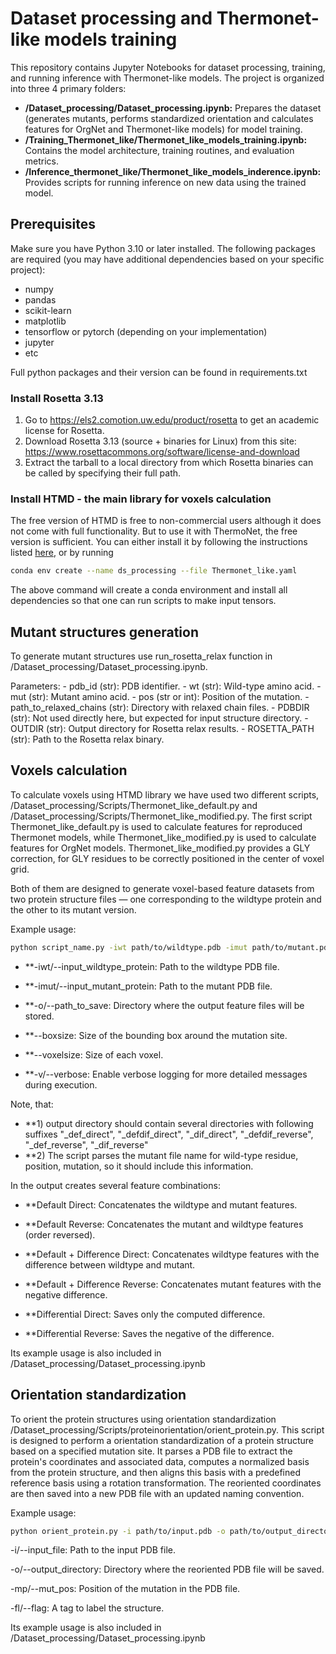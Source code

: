 # Dataset processing and Thermonet-like models training

This repository contains Jupyter Notebooks for dataset processing, training, and running inference with Thermonet-like models. The project is organized into three 4 primary folders:

- **/Dataset_processing/Dataset_processing.ipynb:** Prepares the dataset (generates mutants, performs standardized orientation and calculates features for OrgNet and Thermonet-like models) for model training.
- **/Training_Thermonet_like/Thermonet_like_models_training.ipynb:** Contains the model architecture, training routines, and evaluation metrics.
- **/Inference_thermonet_like/Thermonet_like_models_inderence.ipynb:** Provides scripts for running inference on new data using the trained model.

## Prerequisites

Make sure you have Python 3.10 or later installed. The following packages are required (you may have additional dependencies based on your specific project):

- numpy
- pandas
- scikit-learn
- matplotlib
- tensorflow or pytorch (depending on your implementation)
- jupyter
- etc

Full python packages and their version can be found in requirements.txt

### Install Rosetta 3.13
1. Go to https://els2.comotion.uw.edu/product/rosetta to get an academic license for Rosetta.
2. Download Rosetta 3.13 (source + binaries for Linux) from this site: https://www.rosettacommons.org/software/license-and-download
3. Extract the tarball to a local directory from which Rosetta binaries can be called by specifying their full path.

### Install HTMD - the main library for voxels calculation
The free version of HTMD is free to non-commercial users although it does not come with full functionality. But to use it with ThermoNet, the free version is sufficient. You can either install it by following the instructions listed [here](https://software.acellera.com/install-htmd.html), or by running
```bash
conda env create --name ds_processing --file Thermonet_like.yaml
```
The above command will create a conda environment and install all dependencies so that one can run scripts to make input tensors.

## Mutant structures generation

To generate mutant structures use run_rosetta_relax function in /Dataset_processing/Dataset_processing.ipynb. 

Parameters:
    - pdb_id (str): PDB identifier.
    - wt (str): Wild-type amino acid.
    - mut (str): Mutant amino acid.
    - pos (str or int): Position of the mutation.
    - path_to_relaxed_chains (str): Directory with relaxed chain files.
    - PDBDIR (str): Not used directly here, but expected for input structure directory.
    - OUTDIR (str): Output directory for Rosetta relax results.
    - ROSETTA_PATH (str): Path to the Rosetta relax binary.

 ## Voxels calculation
 
To calculate voxels using HTMD library we have used two different scripts, /Dataset_processing/Scripts/Thermonet_like_default.py and /Dataset_processing/Scripts/Thermonet_like_modified.py. The first script Thermonet_like_default.py is used to calculate features for reproduced Thermonet models, while Thermonet_like_modified.py is used to calculate features for OrgNet models. Thermonet_like_modified.py provides a GLY correction, for GLY residues to be correctly positioned in the center of voxel grid. 

Both of them are designed to generate voxel-based feature datasets from two protein structure files — one corresponding to the wildtype protein and the other to its mutant version. 

Example usage:
```bash
python script_name.py -iwt path/to/wildtype.pdb -imut path/to/mutant.pdb -o path/to/save/output --boxsize --voxelsize -v
```

- **-iwt/--input_wildtype_protein: Path to the wildtype PDB file.

- **-imut/--input_mutant_protein: Path to the mutant PDB file.

- **-o/--path_to_save: Directory where the output feature files will be stored.

- **--boxsize: Size of the bounding box around the mutation site.

- **--voxelsize: Size of each voxel.

- **-v/--verbose: Enable verbose logging for more detailed messages during execution.

Note, that:

- **1) output directory should contain several directories with following suffixes "_def_direct", "_defdif_direct", "_dif_direct", "_defdif_reverse", "_def_reverse", "_dif_reverse"
- **2) The script parses the mutant file name for wild-type residue, position, mutation, so it should include this information.   


In the output creates several feature combinations:

- **Default Direct: Concatenates the wildtype and mutant features.

- **Default Reverse: Concatenates the mutant and wildtype features (order reversed).

- **Default + Difference Direct: Concatenates wildtype features with the difference between wildtype and mutant.

- **Default + Difference Reverse: Concatenates mutant features with the negative difference.

- **Differential Direct: Saves only the computed difference.

- **Differential Reverse: Saves the negative of the difference.

Its example usage is also included in /Dataset_processing/Dataset_processing.ipynb

## Orientation standardization

To orient the protein structures using orientation standardization /Dataset_processing/Scripts/proteinorientation/orient_protein.py. This script is designed to perform a orientation standardization of a protein structure based on a specified mutation site. It parses a PDB file to extract the protein's coordinates and associated data, computes a normalized basis from the protein structure, and then aligns this basis with a predefined reference basis using a rotation transformation. The reoriented coordinates are then saved into a new PDB file with an updated naming convention.

Example usage:
```bash
python orient_protein.py -i path/to/input.pdb -o path/to/output_directory -mp mutation_position -fl structure_tag
```

-i/--input_file: Path to the input PDB file.

-o/--output_directory: Directory where the reoriented PDB file will be saved.

-mp/--mut_pos: Position of the mutation in the PDB file.

-fl/--flag: A tag to label the structure.

Its example usage is also included in /Dataset_processing/Dataset_processing.ipynb
